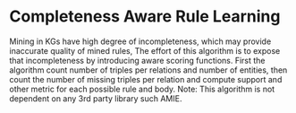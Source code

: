 Completeness Aware Rule Learning
================================
Mining in KGs have high degree of incompleteness, which may provide inaccurate quality of mined rules, The effort of this algorithm is to expose that incompleteness by introducing aware scoring functions. First the algorithm count number of triples per relations and number of entities, then count the number of missing triples per relation and compute support and other metric for each possible rule and body.
Note: This algorithm is not dependent on any 3rd party library such AMIE.


